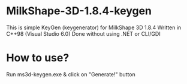 # MilkShape-3D-1.8.4-keygen
This is simple KeyGen (keygenerator) for MilkShape 3D 1.8.4 Written in C++98 (Visual Studio 6.0)
Done without using .NET or CLI/GDI

# How to use?
Run ms3d-keygen.exe & click on "Generate!" button
